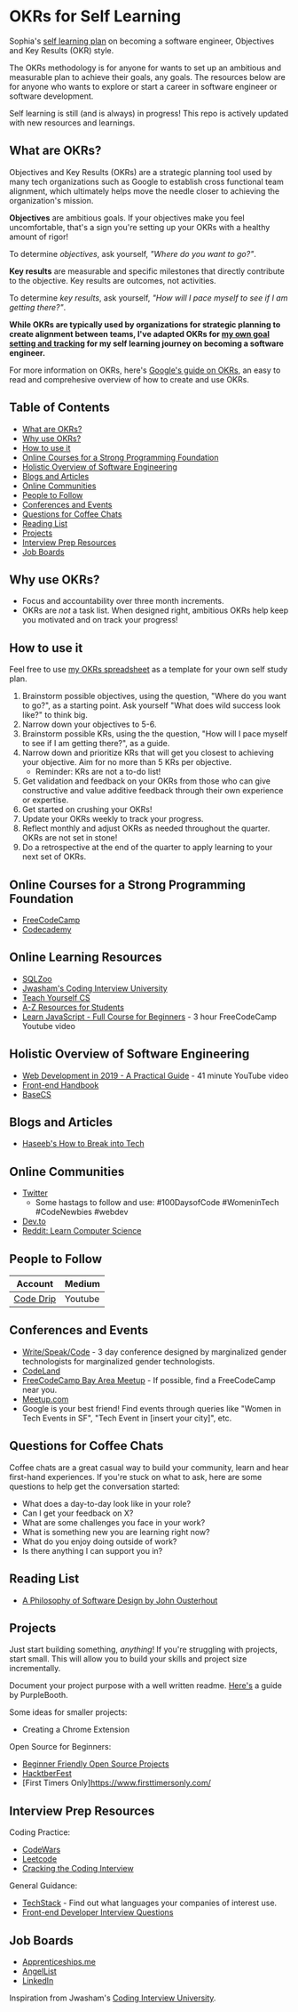 # OKRs for Self Learning
Sophia's [self learning plan](https://docs.google.com/spreadsheets/u/1/d/1HAFmN-UvrFHBYnMRrjpgCKGGjZT1sZnnWI5YfOrw0uo/edit?pli=1#gid=0) on becoming a software engineer, Objectives and Key Results (OKR) style. 

The OKRs methodology is for anyone for wants to set up an ambitious and measurable plan to achieve their goals, any goals. The resources below are for anyone who wants to explore or start a career in software engineer or software development. 

Self learning is still (and is always) in progress! This repo is actively updated with new resources and learnings.

## What are OKRs?
Objectives and Key Results (OKRs) are a strategic planning tool used by many tech organizations such as Google to establish cross functional team alignment, which ultimately helps move the needle closer to achieving the organization's mission.

**Objectives** are ambitious goals. If your objectives make you feel uncomfortable, that's a sign you're setting up your OKRs with a healthy amount of rigor!

To determine *objectives*, ask yourself, *"Where do you want to go?"*.

**Key results** are measurable and specific milestones that directly contribute to the objective. Key results are outcomes, not activities.

To determine *key results*, ask yourself, *"How will I pace myself to see if I am getting there?"*.

**While OKRs are typically used by organizations for strategic planning to create alignment between teams, I've adapted OKRs for [my own goal setting and tracking](https://docs.google.com/spreadsheets/u/1/d/1HAFmN-UvrFHBYnMRrjpgCKGGjZT1sZnnWI5YfOrw0uo/edit?pli=1#gid=0) for my self learning journey on becoming a software engineer.**

For more information on OKRs, here's [Google's guide on OKRs](https://rework.withgoogle.com/guides/set-goals-with-okrs/steps/introduction/), an easy to read and comprehesive overview of how to create and use OKRs.

## Table of Contents
- [What are OKRs?](#what-are-OKRs?)
- [Why use OKRs?](#why-use-OKRs?)
- [How to use it](#How-to-use-it)
- [Online Courses for a Strong Programming Foundation](#Online-Courses-for-a-Strong-Programming-Foundation)
- [Holistic Overview of Software Engineering](#Holistic-Overview-of-Software-Engineering)
- [Blogs and Articles](#Blogs-and-Articles)
- [Online Communities](#Online-Communities)
- [People to Follow](#People-to-Follow)
- [Conferences and Events](#Conferences-and-Events)
- [Questions for Coffee Chats](#Questions-for-Coffee-Chats)
- [Reading List](#Reading-list)
- [Projects](#Projects)
- [Interview Prep Resources](#Interview-Prep-Resources)
- [Job Boards](#job-boards)

## Why use OKRs?
- Focus and accountability over three month increments.
- OKRs are *not* a task list. When designed right, ambitious OKRs help keep you motivated and on track your progress!


## How to use it
Feel free to use [my OKRs spreadsheet](https://docs.google.com/spreadsheets/u/1/d/1HAFmN-UvrFHBYnMRrjpgCKGGjZT1sZnnWI5YfOrw0uo/edit?pli=1#gid=0) as a template for your own self study plan. 
1. Brainstorm possible objectives, using the question, "Where do you want to go?", as a starting point. Ask yourself "What does wild success look like?" to think big.
2. Narrow down your objectives to 5-6. 
3. Brainstorm possible KRs, using the the question, "How will I pace myself to see if I am getting there?", as a guide. 
4. Narrow down and prioritize KRs that will get you closest to achieving your objective. Aim for no more than 5 KRs per objective.
	- Reminder: KRs are not a to-do list!
5. Get validation and feedback on your OKRs from those who can give constructive and value additive feedback through their own experience or expertise.
6. Get started on crushing your OKRs!
7. Update your OKRs weekly to track your progress.
8. Reflect monthly and adjust OKRs as needed throughout the quarter. OKRs are not set in stone!
9. Do a retrospective at the end of the quarter to apply learning to your next set of OKRs.

## Online Courses for a Strong Programming Foundation
- [FreeCodeCamp](https://www.freecodecamp.org/)
- [Codecademy](https://www.codecademy.com/)

## Online Learning Resources
- [SQLZoo](https://sqlzoo.net/)
- [Jwasham's Coding Interview University](https://github.com/jwasham/coding-interview-university)
- [Teach Yourself CS](https://teachyourselfcs.com/)
- [A-Z Resources for Students](https://github.com/dipakkr/A-to-Z-Resources-for-Students#9-top-people-to-follow)
- [Learn JavaScript - Full Course for Beginners](https://www.youtube.com/watch?v=PkZNo7MFNFg) - 3 hour FreeCodeCamp Youtube video

## Holistic Overview of Software Engineering
- [Web Development in 2019 - A Practical Guide](https://www.youtube.com/watch?v=UnTQVlqmDQ0) - 41 minute YouTube video
- [Front-end Handbook](https://frontendmasters.com/books/front-end-handbook/2019/) 
- [BaseCS](https://medium.com/basecs)

## Blogs and Articles
- [Haseeb's How to Break into Tech](https://haseebq.com/how-to-break-into-tech-job-hunting-and-interviews/)

## Online Communities
- [Twitter](https://twitter.com) 
	- Some hastags to follow and use: #100DaysofCode #WomeninTech #CodeNewbies #webdev
- [Dev.to](https://dev.to/)
- [Reddit: Learn Computer Science](https://www.reddit.com/r/learnprogramming/)

## People to Follow

| Account | Medium | 
| --- | --- |
| [Code Drip](https://www.youtube.com/channel/UCRLEADhMcb8WUdnQ5_Alk7g) | Youtube |


## Conferences and Events
- [Write/Speak/Code](https://www.writespeakcode.com/) - 3 day conference designed by marginalized gender technologists for marginalized gender technologists.
- [CodeLand](https://codelandconf.com/) 
- [FreeCodeCamp Bay Area Meetup](https://www.meetup.com/Free-Code-Camp-SF/) - If possible, find a FreeCodeCamp near you.
- [Meetup.com](https://www.meetup.com/)
- Google is your best friend! Find events through queries like "Women in Tech Events in SF", "Tech Event in [insert your city]", etc.

## Questions for Coffee Chats
Coffee chats are a great casual way to build your community, learn and hear first-hand experiences. If you're stuck on what to ask, here are some questions to help get the conversation started:
- What does a day-to-day look like in your role?
- Can I get your feedback on X? 
- What are some challenges you face in your work?
- What is something new you are learning right now?
- What do you enjoy doing outside of work?
- Is there anything I can support you in? 

## Reading List
- [A Philosophy of Software Design by John Ousterhout](https://smile.amazon.com/Philosophy-Software-Design-John-Ousterhout/dp/1732102201/ref=sr_1_3?crid=YXJ3ZLRCTJJG&keywords=philosophy+of+software+design&qid=1567580429&s=gateway&sprefix=philosophy+of+softwa%2Caps%2C197&sr=8-3)

## Projects
Just start building something, *anything*! If you're struggling with projects, start small. This will allow you to build your skills and project size incrementally. 

Document your project purpose with a well written readme. [Here's](https://gist.github.com/PurpleBooth/109311bb0361f32d87a2) a guide by PurpleBooth.


Some ideas for smaller projects:
- Creating a Chrome Extension

Open Source for Beginners:
- [Beginner Friendly Open Source Projects](https://github.com/MunGell/awesome-for-beginners)
- [HacktberFest](https://hacktoberfest.digitalocean.com/faq/)
- [First Timers Only]https://www.firsttimersonly.com/


## Interview Prep Resources
Coding Practice:
- [CodeWars](https://www.codewars.com/)
- [Leetcode](https://leetcode.com/)
- [Cracking the Coding Interview](https://smile.amazon.com/Cracking-Coding-Interview-Programming-Questions/dp/0984782850/ref=sr_1_3?crid=GRIW98JVWL8J&keywords=cracking+the+coding+interview&qid=1567581008&s=gateway&sprefix=cracking+the+%2Caps%2C217&sr=8-3)

General Guidance:
- [TechStack](https://techstacks.io/) - Find out what languages your companies of interest use.
- [Front-end Developer Interview Questions](https://github.com/h5bp/Front-end-Developer-Interview-Questions)

## Job Boards
- [Apprenticeships.me](https://apprenticeships.me/)
- [AngelList](https://angel.co/jobs)
- [LinkedIn](https://www.linkedin.com/)


Inspiration from Jwasham's [Coding Interview University](https://github.com/jwasham/coding-interview-university).

